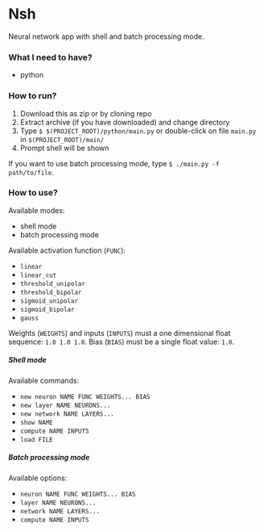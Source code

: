 # Nsh

Neural network app with shell and batch processing mode.

### What I need to have?

*   python

### How to run?

1.  Download this as zip or by cloning repo
2.  Extract archive (if you have downloaded) and change directory
3.  Type ``$ $(PROJECT_ROOT)/python/main.py`` or double-click on file ``main.py`` in ``$(PROJECT_ROOT)/main/``
4.  Prompt shell will be shown

If you want to use batch processing mode, type ``$ ./main.py -f path/to/file``.

### How to use?

Available modes:

*   shell mode
*   batch processing mode

Available activation function (``FUNC``):

*   ``linear``
*   ``linear_cut``
*   ``threshold_unipolar``
*   ``threshold_bipolar``
*   ``sigmoid_unipolar``
*   ``sigmoid_bipolar``
*   ``gauss``

Weights (``WEIGHTS``) and inputs (``INPUTS``) must a one dimensional float sequence: ``1.0 1.0 1.0``.
Bias (``BIAS``) must be a single float value: ``1.0``.

##### Shell mode

Available commands:

*   ``new neuron NAME FUNC WEIGHTS... BIAS``
*   ``new layer NAME NEURONS...``
*   ``new network NAME LAYERS...``
*   ``show NAME``
*   ``compute NAME INPUTS``
*   ``load FILE``

##### Batch processing mode

Available options:

*   ``neuron NAME FUNC WEIGHTS... BIAS``
*   ``layer NAME NEURONS...``
*   ``network NAME LAYERS...``
*   ``compute NAME INPUTS``
